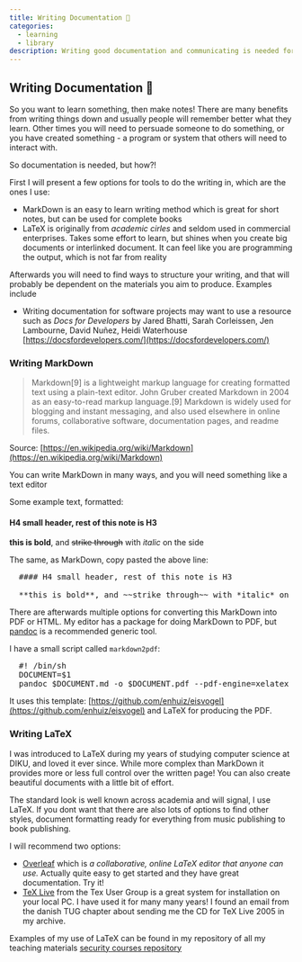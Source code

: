 ```yaml
---
title: Writing Documentation 🌱
categories:
  - learning
  - library
description: Writing good documentation and communicating is needed for almost everyone
---
```



## Writing Documentation 🌱

So you want to learn something, then make notes! There are many benefits from writing things down and usually people will remember better what they learn. Other times you will need to persuade someone to do something, or you have created something - a program or system that others will need to interact with.

So documentation is needed, but how?!

First I will present a few options for tools to do the writing in, which are the ones I use:

* MarkDown is an easy to learn writing method which is great for short notes, but can be used for complete books
* LaTeX is originally from *academic cirles* and seldom used in commercial enterprises. Takes some effort to learn, but shines when you create big documents or interlinked document. It can feel like you are programming the output, which is not far from reality

Afterwards you will need to find ways to structure your writing, and that will probably be dependent on the materials you aim to produce. Examples include

* Writing documentation for software projects may want to use a resource such as *Docs for Developers*  by Jared Bhatti, Sarah Corleissen, Jen Lambourne, David Nuñez, Heidi Waterhouse [https://docsfordevelopers.com/](https://docsfordevelopers.com/)

### Writing MarkDown

> Markdown[9] is a lightweight markup language for creating formatted text using a plain-text editor. John Gruber created Markdown in 2004 as an easy-to-read markup language.[9] Markdown is widely used for blogging and instant messaging, and also used elsewhere in online forums, collaborative software, documentation pages, and readme files.

Source: [https://en.wikipedia.org/wiki/Markdown](https://en.wikipedia.org/wiki/Markdown)

You can write MarkDown in many ways, and you will need something like a text editor

Some example text, formatted:

#### H4 small header, rest of this note is H3

**this is bold**, and ~~strike through~~ with *italic* on the side

The same, as MarkDown, copy pasted the above line:
<pre>
  #### H4 small header, rest of this note is H3

  **this is bold**, and ~~strike through~~ with *italic* on the side
</pre>

There are afterwards multiple options for converting this MarkDown into PDF or HTML. My editor has a package for doing MarkDown to PDF, but [pandoc](https://pandoc.org/) is a recommended generic tool.

I have a small script called `markdown2pdf`:
<pre>
  #! /bin/sh
  DOCUMENT=$1
  pandoc $DOCUMENT.md -o $DOCUMENT.pdf --pdf-engine=xelatex --template=eisvogel-hlk.latex
</pre>

It uses this template: [https://github.com/enhuiz/eisvogel](https://github.com/enhuiz/eisvogel) and LaTeX for producing the PDF.

### Writing LaTeX

I was introduced to LaTeX during my years of studying computer science at DIKU, and loved it ever since. While more complex than MarkDown it provides more or less full control over the written page! You can also create beautiful documents with a little bit of effort.

The standard look is well known across academia and will signal, I use LaTeX. If you dont want that there are also lots of options to find other styles, document formatting ready for everything from music publishing to book publishing.

I will recommend two options:
* [Overleaf](https://www.overleaf.com/) which is *a collaborative, online LaTeX editor that anyone can use.* Actually quite easy to get started and they have great documentation. Try it!
* [TeX Live](https://www.tug.org/texlive/) from the Tex User Group is a great system for installation on your local PC. I have used it for many many years! I found an email from the danish TUG chapter about sending me the CD for TeX Live 2005 in my archive.

Examples of my use of LaTeX can be found in my repository of all my teaching materials [security courses repository](https://codeberg.org/kramse/security-courses)
